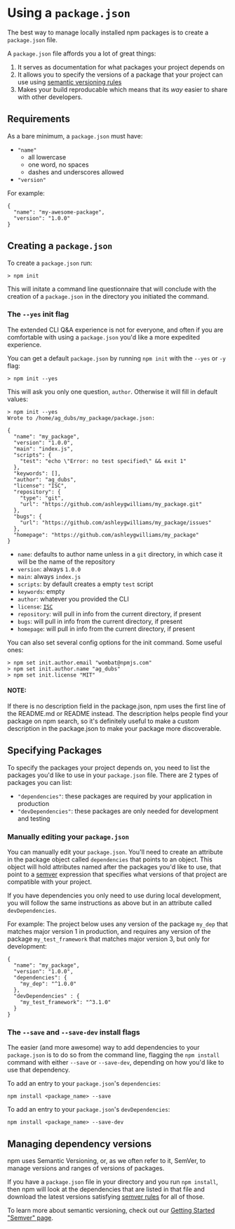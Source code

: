 <!--
title: 05 - Using a `package.json`
featured: true
-->

# Using a `package.json`

The best way to manage locally installed npm packages is to create a
`package.json` file. 

A `package.json` file affords you a lot of great things:

1. It serves as documentation for what packages your project depends on
2. It allows you to specify the versions of a package that your project
can use using [semantic versioning rules][1]
3. Makes your build reproducable which means that its *way* easier
to share with other developers.

## Requirements

As a bare minimum, a `package.json` must have:

- `"name"`
  - all lowercase
  - one word, no spaces
  - dashes and underscores allowed
- `"version"`

For example:

```
{
  "name": "my-awesome-package",
  "version": "1.0.0"
}
```

## Creating a `package.json`

To create a `package.json` run:

```
> npm init
```

This will initate a command line questionnaire that will conclude with the 
creation of a `package.json` in the directory you initiated the command.

### The `--yes` init flag

The extended CLI Q&A experience is not for everyone, and often if you are
comfortable with using a `package.json` you'd like a more expedited
experience. 

You can get a default `package.json` by running `npm init` with the `--yes`
or `-y` flag:

```
> npm init --yes
```

This will ask you only one question, `author`. Otherwise it will fill in default
values: 

```
> npm init --yes
Wrote to /home/ag_dubs/my_package/package.json:

{
  "name": "my_package",
  "version": "1.0.0",
  "main": "index.js",
  "scripts": {
    "test": "echo \"Error: no test specified\" && exit 1"
  },
  "keywords": [],
  "author": "ag_dubs",
  "license": "ISC",
  "repository": {
    "type": "git",
    "url": "https://github.com/ashleygwilliams/my_package.git"
  },
  "bugs": {
    "url": "https://github.com/ashleygwilliams/my_package/issues"
  },
  "homepage": "https://github.com/ashleygwilliams/my_package"
}
```

- `name`: defaults to author name unless in a `git` directory, in which case it
    will be the name of the repository
- `version`: always `1.0.0`
- `main`: always `index.js`
- `scripts`: by default creates a empty `test` script
- `keywords`: empty
- `author`: whatever you provided the CLI
- `license`: [`ISC`][2]
- `repository`: will pull in info from the current directory, if present
- `bugs`: will pull in info from the current directory, if present
- `homepage`: will pull in info from the current directory, if present

You can also set several config options for the init command. Some useful ones:


```
> npm set init.author.email "wombat@npmjs.com"
> npm set init.author.name "ag_dubs"
> npm set init.license "MIT"
```

#### NOTE:
If there is no description field in the package.json, npm uses the first line of the README.md or README instead. The description helps people find your package on npm search, so it's definitely useful to make a custom description in the package.json to make your package more discoverable.

## Specifying Packages

To specify the packages your project depends on, you need to 
list the packages you'd like to use in your `package.json` file. There are
2 types of packages you can list:

- `"dependencies"`: these packages are required by your application in production
- `"devDependencies"`: these packages are only needed for development and testing

### Manually editing your `package.json`

You can manually edit your `package.json`. You'll need to create an attribute
in the package object called `dependencies` that points to an object. This object
will hold attributes named after the packages you'd like to use, that point to a 
[semver][1] expression that specifies what versions of that project are 
compatible with your project.

If you have dependencies you only need to use during local development, you will
follow the same instructions as above but in an attribute called `devDependencies`.

For example: The project below uses any version of the package `my_dep` that matches
major version 1 in production, and requires any version of the package `my_test_framework`
that matches major version 3, but only for development:

```
{
  "name": "my_package",
  "version": "1.0.0",
  "dependencies": {
    "my_dep": "^1.0.0"
  },
  "devDependencies" : {
    "my_test_framework": "^3.1.0"
  }
}
```

### The `--save` and `--save-dev` install flags

The easier (and more awesome) way to add dependencies to your `package.json` is to do
so from the command line, flagging the `npm install` command with either `--save` or
`--save-dev`, depending on how you'd like to use that dependency.

To add an entry to your `package.json`'s `dependencies`:

```
npm install <package_name> --save
```

To add an entry to your `package.json`'s `devDependencies`:

```
npm install <package_name> --save-dev
```

## Managing dependency versions 

npm uses Semantic Versioning, or, as we often refer to it, SemVer, to manage versions
and ranges of versions of packages.

If you have a `package.json` file in your directory and you run
`npm install`, then npm will look at the dependencies that are listed in
that file and download the latest versions satisfying [semver rules][1]
for all of those.

To learn more about semantic versioning, check out our [Getting Started "Semver" page][1].

[1]: /getting-started/semantic-versioning
[2]: https://opensource.org/licenses/ISC
